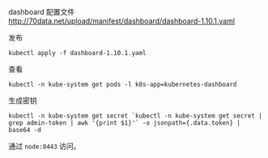 dashboard 配置文件
http://70data.net/upload/manifest/dashboard/dashboard-1.10.1.yaml

发布

```shell script
kubectl apply -f dashboard-1.10.1.yaml
```

查看

```shell script
kubectl -n kube-system get pods -l k8s-app=kubernetes-dashboard
```

生成密钥

```shell script
kubectl -n kube-system get secret `kubectl -n kube-system get secret | grep admin-token | awk '{print $1}'` -o jsonpath={.data.token} | base64 -d
```

通过 `node:8443` 访问。

